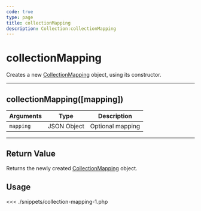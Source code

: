 ```yaml
---
code: true
type: page
title: collectionMapping
description: Collection:collectionMapping
---
```


# collectionMapping

Creates a new [CollectionMapping](/sdk/php/3/core-classes/collection-mapping/) object, using its constructor.

---

## collectionMapping([mapping])

| Arguments | Type        | Description      |
| --------- | ----------- | ---------------- |
| `mapping` | JSON Object | Optional mapping |

---

## Return Value

Returns the newly created [CollectionMapping](/sdk/php/3/core-classes/collection-mapping/) object.

## Usage

<<< ./snippets/collection-mapping-1.php
